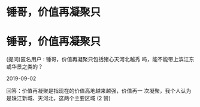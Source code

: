 # 锤哥，价值再凝聚只

# 锤哥，价值再凝聚只

(提问)匿名用户 : 锤哥，价值再凝聚只包括猪心天河北越秀 吗，能不能带上滨江东或华景之类的？

2019-09-02

回答：价值再凝聚是指现在的价值高地越来越强，价值再一 次凝聚，我个人认为是珠江新城、天河北，这两个主要区域 (2 赞)